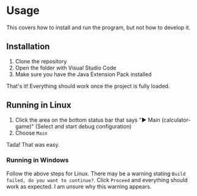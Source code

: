 # Usage

This covers how to install and run the program, but not how to develop it.

## Installation

1. Clone the repository
1. Open the folder with Visual Studio Code
1. Make sure you have the Java Extension Pack installed

That's it! Everything should work once the project is fully loaded.

## Running in Linux

1. Click the area on the bottom status bar that says "▶ Main (calculator-game)" (Select and start debug configuration)
1. Choose `Main`

Tada! That was easy.

### Running in Windows

Follow the above steps for Linux. There may be a warning stating `Build failed, do you want to continue?`. Click `Proceed` and everything should work as expected. I am unsure why this warning appears.
